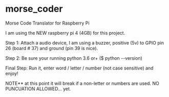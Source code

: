 # morse_coder
Morse Code Translator for Raspberry Pi

I am using the NEW raspberry pi 4 (4GB) for this project.

Step 1:
Attach a audio device, I am using a buzzer, positive (5v) to GPIO pin 26 (board # 37) and ground (pin 39 is nice).

Step 2:
Be sure your running python 3.6 or+ ($ python --version)

Final Step:
Run it, enter word / letter / number (not case sensitive) and enjoy!

NOTE** at this point it will break if a non-letter or numbers are used. NO PUNCUATION ALLOWED... yet.

